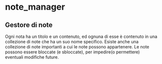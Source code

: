 # note_manager
## Gestore di note
Ogni nota ha un titolo e un contenuto, ed ognuna di esse è contenuto in una collezione di note che ha un suo nome specifico. 
Esiste anche una collezione di note importanti a cui le note possono appartenere. Le note possono essere bloccate (e sbloccate), per impedire(o permettere) eventuali modifiche future.

